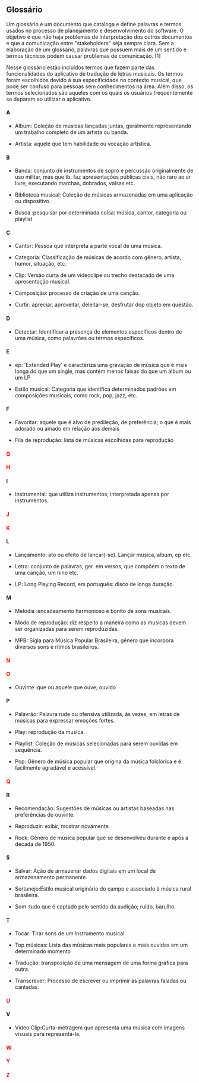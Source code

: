 ## Glossário
Um glossário é um documento que cataloga e define palavras e termos usados no processo de planejamento e desenvolvimento do software. O objetivo é que não haja problemas de interpretação dos outros documentos e que a comunicação entre "stakeholders" seja sempre clara. Sem a elaboração de um glossário, palavras que possuem mais de um sentido e termos técnicos podem causar problemas de comunicação. [1]

Nesse glossário estão incluídos termos que fazem parte das funcionalidades do aplicativo de tradução de letras musicais. 
Os termos foram escolhidos devido à sua especificidade no contexto musical, que pode ser confuso para pessoas sem conhecimentos na área. Além disso, os termos selecionados são aqueles com os quais os usuários frequentemente se deparam ao utilizar o aplicativo.



<!-- tabs:start -->

#### **A**
- Álbum: Coleção de músicas lançadas juntas, geralmente representando um trabalho completo de um artista ou banda.

- Artista: aquele que tem habilidade ou vocação artística.

#### **B**
- Banda: conjunto de instrumentos de sopro e percussão originalmente de uso militar, mas que tb. faz apresentações públicas civis, não raro ao ar livre, executando marchas, dobrados, valsas etc.

- Biblioteca musical: Coleção de músicas armazenadas em uma aplicação ou dispositivo.

- Busca :pesquisar por determinada coisa: música, cantor, categoria ou playlist

#### **C**
- Cantor: Pessoa que interpreta a parte vocal de uma música.

- Categoria: Classificação de músicas de acordo com gênero, artista, humor, situação, etc.

- Clip: Versão curta de um videoclipe ou trecho destacado de uma apresentação musical.

- Composição: processo de criação de uma canção.

- Curtir: apreciar, aproveitar, deleitar-se, desfrutar dop objeto em questão.
#### **D**
- Detectar: Identificar a presença de elementos específicos dentro de uma música, como palavrões ou termos específicos.

#### **E**
- ep:  'Extended Play' e caracteriza uma gravação de música que é mais longa do que um single, mas contém menos faixas do que um álbum ou um LP

- Estilo musical: Categoria que identifica determinados padrões em composições musicais, como rock, pop, jazz, etc.
#### **F**
- Favoritar: aquele que é alvo de predileção, de preferência; o que é mais adorado ou amado em relação aos demais

- Fila de reprodução:  lista de músicas escolhidas para reprodução
#### **<span style="color: red;">G</span>**
#### **<span style="color: red;">H</span>**
#### **I**
- Instrumental: que utiliza instrumentos; interpretada apenas por instrumentos.
#### **<span style="color: red;">J</span>**
#### **<span style="color: red;">K</span>**
#### **L**
- Lançamento: ato ou efeito de lançar(-se). Lançar musica, album, ep etc.

- Letra: conjunto de palavras, ger. em versos, que compõem o texto de uma canção, um hino etc.

- LP: Long Playing Record, em português: disco de longa duração.

#### **M**

- Melodia :encadeamento harmonioso e bonito de sons musicais.

- Modo de reprodução: diz respeito a maneira como as musicas devem ser organizadas para serem reproduzidas.

- MPB: Sigla para Música Popular Brasileira, gênero que incorpora diversos sons e ritmos brasileiros.
#### **<span style="color: red;">N</span>**
#### **<span style="color: red;">O</span>**
- Ouvinte :que ou aquele que ouve; ouvido

#### **P**
- Palavrão: Palavra rude ou ofensiva utilizada, às vezes, em letras de músicas para expressar emoções fortes.

- Play: reprodução da musica.

- Playlist: Coleção de músicas selecionadas para serem ouvidas em sequência.

- Pop: Gênero de música popular que origina da música folclórica e é facilmente agradável e acessível.

#### **<span style="color: red;">Q</span>**
#### **R**
- Recomendação: Sugestões de músicas ou artistas baseadas nas preferências do ouvinte.

- Reproduzir: exibir, mostrar novamente.

- Rock:	Gênero de música popular que se desenvolveu durante e após a década de 1950.
#### **S**
- Salvar: Ação de armazenar dados digitais em um local de armazenamento permanente.

- Sertanejo:Estilo musical originário do campo e associado à música rural brasileira.

- Som :tudo que é captado pelo sentido da audição; ruído, barulho.
#### **T**
- Tocar: Tirar sons de um instrumento musical.

- Top músicas: Lista das músicas mais populares e mais ouvidas em um determinado momento

- Tradução: transposição de uma mensagem de uma forma gráfica para outra.

- Transcrever: Processo de escrever ou imprimir as palavras faladas ou cantadas.
#### **<span style="color: red;">U</span>**
#### **V**
- Video Clip:Curta-metragem que apresenta uma música com imagens visuais para representá-la.
#### **<span style="color: red;">W</span>**
#### **<span style="color: red;">Y</span>**
#### **<span style="color: red;">Z</span>**





<!-- tabs:end -->